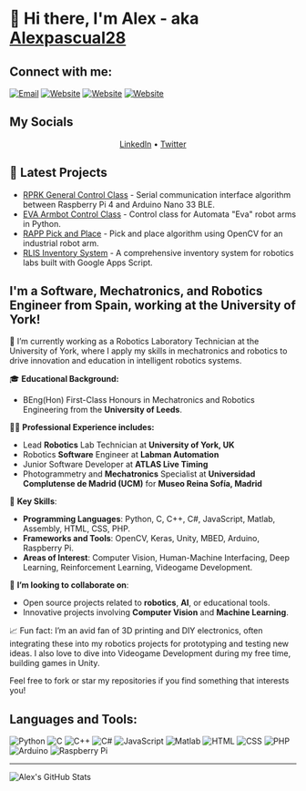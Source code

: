 # 👋 Hi there, I'm Alex - aka [Alexpascual28](https://github.com/Alexpascual28)

## Connect with me:

[![Email](https://img.shields.io/badge/Email-info%40alexrobotics.net-blue)](mailto:info@alexrobotics.net)
[![Website](https://img.shields.io/badge/Website-www.alexrobotics.net-green)](alexrobotics.net)
[![Website](https://img.shields.io/badge/LinkedIn-www.alexrobotics.net-green)](https://www.linkedin.com/in/alexpascual28/)
[![Website](https://img.shields.io/badge/Twitter/X-Alexpascual28-blue)](https://twitter.com/Alexpascual28)

## My Socials

<p align="center">
  <a href="">LinkedIn</a> • 
  <a href="">Twitter</a>
</p>

## 📕 Latest Projects

- [RPRK General Control Class](https://github.com/Alexpascual28/rprk_general_control_class) - Serial communication interface algorithm between Raspberry Pi 4 and Arduino Nano 33 BLE.
- [EVA Armbot Control Class](https://github.com/Alexpascual28/eva_armbot_control_class) - Control class for Automata "Eva" robot arms in Python.
- [RAPP Pick and Place](https://github.com/Alexpascual28/rapp_pick_and_place) - Pick and place algorithm using OpenCV for an industrial robot arm.
- [RLIS Inventory System](https://github.com/Alexpascual28/rlis_inventory_system) - A comprehensive inventory system for robotics labs built with Google Apps Script.

## I'm a Software, Mechatronics, and Robotics Engineer from Spain, working at the University of York!

🔭 I’m currently working as a Robotics Laboratory Technician at the University of York, where I apply my skills in mechatronics and robotics to drive innovation and education in intelligent robotics systems.

🎓 **Educational Background:**

- BEng(Hon) First-Class Honours in Mechatronics and Robotics Engineering from the **University of Leeds**.

👨‍💻 **Professional Experience includes:**

- Lead **Robotics** Lab Technician at **University of York, UK**
- Robotics **Software** Engineer at **Labman Automation**
- Junior Software Developer at **ATLAS Live Timing**
- Photogrammetry and **Mechatronics** Specialist at **Universidad Complutense de Madrid (UCM)** for **Museo Reina Sofía, Madrid**

💼 **Key Skills**:

- **Programming Languages**: Python, C, C++, C#, JavaScript, Matlab, Assembly, HTML, CSS, PHP.
- **Frameworks and Tools**: OpenCV, Keras, Unity, MBED, Arduino, Raspberry Pi.
- **Areas of Interest**: Computer Vision, Human-Machine Interfacing, Deep Learning, Reinforcement Learning, Videogame Development.

👯 **I’m looking to collaborate on**:

- Open source projects related to **robotics**, **AI**, or educational tools.
- Innovative projects involving **Computer Vision** and **Machine Learning**.

📈 Fun fact: I’m an avid fan of 3D printing and DIY electronics, often integrating these into my robotics projects for prototyping and testing new ideas. I also love to dive into Videogame Development during my free time, building games in Unity.

Feel free to fork or star my repositories if you find something that interests you!

## Languages and Tools:

![Python](https://img.shields.io/badge/-Python-black?style=flat-square&logo=python)
![C](https://img.shields.io/badge/-C-black?style=flat-square&logo=c)
![C++](https://img.shields.io/badge/-C++-black?style=flat-square&logo=c%2B%2B)
![C#](https://img.shields.io/badge/-C%23-black?style=flat-square&logo=c-sharp)
![JavaScript](https://img.shields.io/badge/-JavaScript-black?style=flat-square&logo=javascript)
![Matlab](https://img.shields.io/badge/-Matlab-black?style=flat-square&logo=matlab)
![HTML](https://img.shields.io/badge/-HTML-black?style=flat-square&logo=html5)
![CSS](https://img.shields.io/badge/-CSS-black?style=flat-square&logo=css3)
![PHP](https://img.shields.io/badge/-PHP-black?style=flat-square&logo=php)
![Arduino](https://img.shields.io/badge/-Arduino-black?style=flat-square&logo=arduino)
![Raspberry Pi](https://img.shields.io/badge/-Raspberry%20Pi-black?style=flat-square&logo=raspberry-pi)

---

<img align="left" alt="Alex's GitHub Stats" src="https://github-readme-stats.vercel.app/api?username=Alexpascual28&show_icons=true&hide_border=true" />

<!---
Alexpascual28/Alexpascual28 is a ✨ special ✨ repository because its `README.md` (this file) appears on your GitHub profile.
You can click the Preview link to take a look at your changes.
--->
